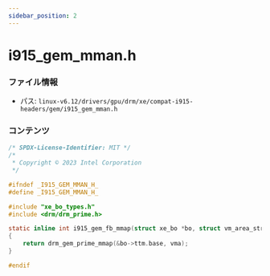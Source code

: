 ```yaml
---
sidebar_position: 2
---
```

# i915_gem_mman.h

### ファイル情報

- パス: `linux-v6.12/drivers/gpu/drm/xe/compat-i915-headers/gem/i915_gem_mman.h`

### コンテンツ

```h
/* SPDX-License-Identifier: MIT */
/*
 * Copyright © 2023 Intel Corporation
 */

#ifndef _I915_GEM_MMAN_H_
#define _I915_GEM_MMAN_H_

#include "xe_bo_types.h"
#include <drm/drm_prime.h>

static inline int i915_gem_fb_mmap(struct xe_bo *bo, struct vm_area_struct *vma)
{
	return drm_gem_prime_mmap(&bo->ttm.base, vma);
}

#endif

```
